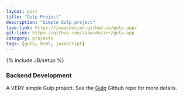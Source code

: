 ```yaml
---
layout: post
title: "Gulp Project"
description: "Simple Gulp project"
live-link: https://isaacdozier.github.io/gulp-app/
git-link: https://github.com/isaacdozier/gulp-app
category: projects
tags: [gulp, html, javascript]
---
```

{% include JB/setup %}

### Backend Development

A VERY simple Gulp project. 
See the [Gulp](https://github.com/gulpjs/gulp) Github repo for more details.